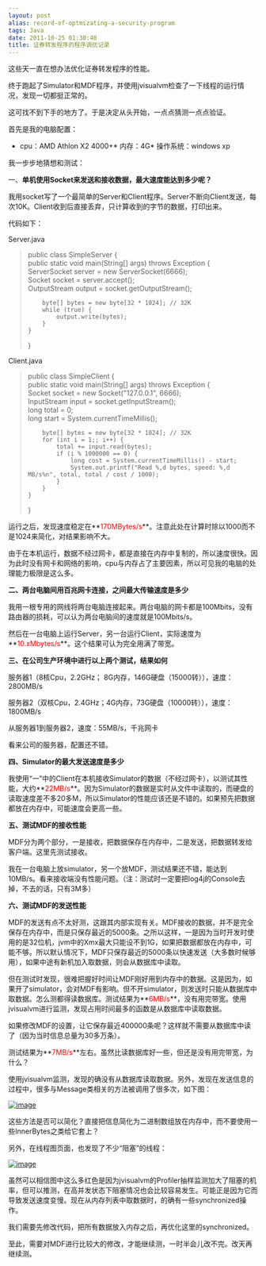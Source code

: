 ```yaml
---
layout: post
alias: record-of-optmizating-a-security-program
tags: Java
date: 2011-10-25 01:30:40
title: 证券转发程序的程序调优记录
---
```


这些天一直在想办法优化证券转发程序的性能。

终于跑起了Simulator和MDF程序，并使用jvisualvm检查了一下线程的运行情况，发现一切都挺正常的。

这可找不到下手的地方了。于是决定从头开始，一点点猜测一点点验证。

首先是我的电脑配置：

*   cpu：AMD Athlon X2 4000+*   内存：4G*   操作系统：windows xp

我一步步地猜想和测试：

一、**单机使用Socket来发送和接收数据，最大速度能达到多少呢？**

<span id="more-495"></span>
<p>

我用socket写了一个最简单的Server和Client程序。Server不断向Client发送，每次10K。Client收到后直接丢弃，只计算收到的字节的数据，打印出来。

代码如下：

Server.java

> public class SimpleServer {      
>     public static void main(String[] args) throws Exception {       
>         ServerSocket server = new ServerSocket(6666);       
>         Socket socket = server.accept();       
>         OutputStream output = socket.getOutputStream(); 
> 
>         byte[] bytes = new byte[32 * 1024]; // 32K      
>         while (true) {       
>             output.write(bytes);       
>         }       
>     }       
> }

Client.java

> public class SimpleClient {      
>     public static void main(String[] args) throws Exception {       
>         Socket socket = new Socket("127.0.0.1", 6666);       
>         InputStream input = socket.getInputStream();       
>         long total = 0;       
>         long start = System.currentTimeMillis(); 
> 
>         byte[] bytes = new byte[32 * 1024]; // 32K      
>         for (int i = 1;; i++) {       
>             total += input.read(bytes);       
>             if (i % 1000000 == 0) {       
>                 long cost = System.currentTimeMillis() - start;       
>                 System.out.printf("Read %,d bytes, speed: %,d MB/s%n", total, total / cost / 1000);       
>             }       
>         }       
>     }       
> }

运行之后，发现速度稳定在**<font color="#ff0000">170MBytes/s</font>**。注意此处在计算时除以1000而不是1024来简化，对结果影响不大。

由于在本机运行，数据不经过网卡，都是直接在内存中复制的，所以速度很快。因为此时没有网卡和网络的影响，cpu与内存占了主要因素，所以可见我的电脑的处理能力极限是这么多。

**二、两台电脑间用百兆网卡连接，之间最大传输速度是多少**

我用一根专用的网线将两台电脑连接起来。两台电脑的网卡都是100Mbits，没有路由器的损耗，可以认为两台电脑间的速度就是100Mbits/s。

然后在一台电脑上运行Server，另一台运行Client，实际速度为**<font color="#ff0000">10.xMbytes/s</font>**。这个结果可认为完全用满了带宽。

**三、在公司生产环境中进行以上两个测试，结果如何**

服务器1（8核Cpu，2.2GHz； 8G内存，146G硬盘（15000转）），速度：2800MB/s

服务器2（双核Cpu，2.4GHz；4G内存，73G硬盘（10000转）），速度：1800MB/s

从服务器1到服务器2，速度：55MB/s，千兆网卡

看来公司的服务器，配置还不错。

**四、Simulator的最大发送速度是多少**

我使用“一”中的Client在本机接收Simulator的数据（不经过网卡），以测试其性能，大约**<font color="#ff0000">22MB/s</font>**。因为Simulator的数据是实时从文件中读取的，而硬盘的读取速度差不多20多M，所以Simulator的性能应该还是不错的。如果预先把数据都放在内存中，可能速度会更高一些。

**五、测试MDF的接收性能**

MDF分为两个部分，一是接收，把数据保存在内存中，二是发送，把数据转发给客户端。这里先测试接收。

我在一台电脑上放simulator，另一个放MDF，测试结果还不错，能达到10MB/s。看来接收端没有性能问题。（注：测试时一定要把log4j的Console去掉，不去的话，只有3M多）

**六、测试MDF的发送性能**

MDF的发送有点不太好测，这跟其内部实现有关。MDF接收的数据，并不是完全保存在内存中，而是只保存最近的5000条。之所以这样，一是因为当时开发时使用的是32位机，jvm中的Xmx最大只能设不到1G，如果把数据都放在内存中，可能不够。所以默认情况下，MDF只保存最近的5000条以快速发送（大多数时候够用），如果中途有新机加入取数据，则会从数据库中读取。

但在测试时发现，很难把握好时间让MDF刚好用到内存中的数据。这是因为，如果开了simulator，会对MDF有影响。但不开simulator，则发送时只能从数据库中取数据。怎么测都得读数据库。测试结果为**<font color="#ff0000">6MB/s</font>**，没有用完带宽。使用jvisualvm进行监测，发现占用时间最多的函数是从数据库中读取数据。

如果修改MDF的设置，让它保存最近400000条呢？这样就不需要从数据库中读了（因为当时信息总量为30多万条）。

测试结果为**<font color="#ff0000">7MB/s</font>**左右。虽然比读数据库好一些，但还是没有用完带宽，为什么？

使用jvisualvm监测，发现的确没有从数据库读取数据。另外，发现在发送信息的过程中，很多与Message类相关的方法被调用了很多次，如下图：

[![image](http://freewind.me/wp-content/uploads/2011/10/image_thumb8.png "image")](http://freewind.me/wp-content/uploads/2011/10/image8.png) 

这些方法是否可以简化？直接把信息简化为二进制数组放在内存中，而不要使用一些InnerBytes之类给它套上？

另外，在线程图页面，也发现了不少“阻塞”的线程：

[![image](http://freewind.me/wp-content/uploads/2011/10/image_thumb9.png "image")](http://freewind.me/wp-content/uploads/2011/10/image9.png) 

虽然可以相信图中这么多红色是因为jvisualvm的Profiler抽样监测加大了阻塞的机率，但可以推测，在高并发状态下阻塞情况也会比较容易发生。可能正是因为它而导致发送速度变慢。现在从内存列表中取数据时，的确有一些synchronized操作。

我们需要先修改代码，把所有数据放入内存之后，再优化这里的synchronized。

至此，需要对MDF进行比较大的修改，才能继续测，一时半会儿改不完。改天再继续测。
